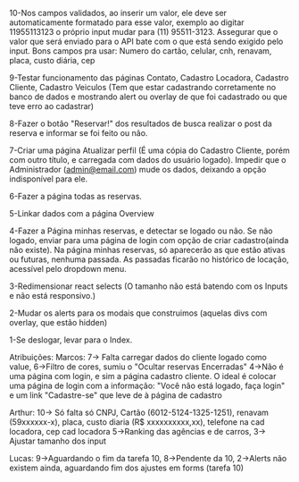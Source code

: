 10-Nos campos validados, ao inserir um valor, ele deve ser automaticamente formatado para esse valor, exemplo ao digitar 11955113123 o próprio input mudar para (11) 95511-3123. Assegurar que o valor que será enviado para o API bate com o que está sendo exigido pelo input. Bons campos pra usar: Numero do cartão, celular, cnh,  renavam, placa, custo diária, cep

9-Testar funcionamento das páginas Contato, Cadastro Locadora, Cadastro Cliente, Cadastro Veiculos (Tem que estar cadastrando corretamente no banco de dados e mostrando alert ou overlay de que foi cadastrado ou que teve erro ao cadastrar)

8-Fazer o botão "Reservar!" dos resultados de  busca realizar o post da reserva e informar se foi feito ou não.

7-Criar uma página Atualizar perfil (É uma cópia do Cadastro Cliente, porém com outro título, e carregada com dados do usuário logado). Impedir que o Administrador (admin@email.com) mude os dados, deixando a opção indisponível para ele.

6-Fazer a página todas as reservas.

5-Linkar dados com a página Overview

4-Fazer a Página minhas reservas, e detectar se logado ou não. Se não logado, enviar para uma página de login com opção de criar cadastro(ainda não existe). Na página minhas reservas, só aparecerão as que estão ativas ou futuras, nenhuma passada. As passadas ficarão no histórico de locação, acessível pelo dropdown menu.

3-Redimensionar react selects (O tamanho não está batendo com os Inputs e não está responsivo.)

2-Mudar os alerts para os modais que construimos (aquelas divs com overlay, que estão hidden)

1-Se deslogar, levar para o Index.


Atribuições:
Marcos: 
7-> Falta carregar dados do cliente logado como value,
6->Filtro de cores, sumiu o "Ocultar reservas Encerradas"
4->Não é uma página com login, e sim a página cadastro cliente. O ideal é colocar uma página de login com a informação: "Você não está logado, faça login" e um link "Cadastre-se" que leve de à página de cadastro 


Arthur: 10-> Só falta só CNPJ, Cartão (6012-5124-1325-1251), renavam (59xxxxxx-x), placa, custo diaria (R$ xxxxxxxxxx,xx), telefone na cad locadora, cep cad locadora
 5->Ranking das agências e de carros, 
 3-> Ajustar tamanho dos input

Lucas: 9->Aguardando o fim da tarefa 10,
8->Pendente da 10,
2->Alerts não existem ainda, aguardando fim dos ajustes em forms (tarefa 10)
